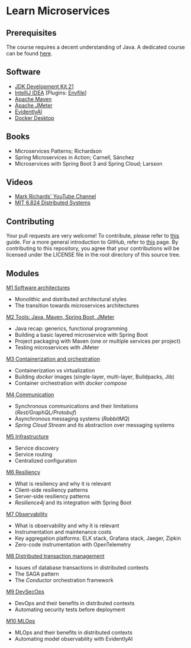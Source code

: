 # Learn Microservices

## Prerequisites
The course requires a decent understanding of Java. A dedicated course can be found [here](https://github.com/nbicocchi/learn-java-core).

## Software
* [JDK Development Kit 21](https://www.oracle.com/it/java/technologies/downloads/)
* [IntelliJ IDEA](https://www.jetbrains.com/idea/) [Plugins: [Envfile](https://plugins.jetbrains.com/plugin/7861-envfile)]
* [Apache Maven](https://maven.apache.org/)
* [Apache JMeter](https://jmeter.apache.org/)
* [EvidentlyAI](https://github.com/evidentlyai/evidently)
* [Docker Desktop](https://www.docker.com/products/docker-desktop/)

## Books
* Microservices Patterns; Richardson
* Spring Microservices in Action; Carnell, Sánchez
* Microservices with Spring Boot 3 and Spring Cloud; Larsson

## Videos
* [Mark Richards' YouTube Channel](https://www.youtube.com/@markrichards5014/videos)
* [MIT 6.824 Distributed Systems](https://www.youtube.com/watch?v=cQP8WApzIQQ&list=PLrw6a1wE39_tb2fErI4-WkMbsvGQk9_UB)

## Contributing
Your pull requests are very welcome! To contribute, please refer to [this](https://docs.github.com/en/pull-requests/collaborating-with-pull-requests/proposing-changes-to-your-work-with-pull-requests/creating-a-pull-request) guide. For a more general introduction to GitHub, refer to [this](https://github.com/skills/) page. By contributing to this repository, you agree that your contributions will be licensed under the LICENSE file in the root directory of this source tree.

## Modules
[M1 Software architectures](modules/software-architectures)
* Monolithic and distributed architectural styles
* The transition towards microservices architectures

[M2 Tools: Java, Maven, Spring Boot, JMeter](modules/tools)
* Java recap: generics, functional programming
* Building a basic layered microservice with Spring Boot
* Project packaging with Maven (one or multiple services per project)
* Testing microservices with JMeter

[M3 Containerization and orchestration](modules/containerization)
* Containerization vs virtualization
* Building *docker* images (single-layer, multi-layer, Buildpacks, Jib)
* Container orchestration with *docker compose*

[M4 Communication](modules/communication)
* Synchronous communications and their limitations (*Rest/GraphQL/Protobuf*)
* Asynchronous messaging systems (*RabbitMQ*)
* *Spring Cloud Stream* and its abstraction over messaging systems

[M5 Infrastructure](modules/infrastructure)
* Service discovery
* Service routing 
* Centralized configuration

[M6 Resiliency](modules/resiliency)
* What is resiliency and why it is relevant
* Client-side resiliency patterns
* Server-side resiliency patterns
* *Resilience4j* and its integration with Spring Boot

[M7 Observability](modules/observability)
* What is observability and why it is relevant
* Instrumentation and maintenance costs
* Key aggregation platforms: ELK stack, Grafana stack, Jaeger, Zipkin
* Zero-code instrumentation with OpenTelemetry

[M8 Distributed transaction management](modules/data-management)
* Issues of database transactions in distributed contexts
* The SAGA pattern
* The *Conductor* orchestration framework

[M9 DevSecOps](modules/devsecops)
* DevOps and their benefits in distributed contexts
* Automating security tests before deployment

[M10 MLOps](modules/devsecops)
* MLOps and their benefits in distributed contexts
* Automating model observability with EvidentlyAI